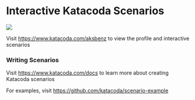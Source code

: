 # Interactive Katacoda Scenarios

[![](http://shields.katacoda.com/katacoda/aksbenz/count.svg)](https://www.katacoda.com/aksbenz "Get your profile on Katacoda.com")

Visit https://www.katacoda.com/aksbenz to view the profile and interactive scenarios

### Writing Scenarios
Visit https://www.katacoda.com/docs to learn more about creating Katacoda scenarios

For examples, visit https://github.com/katacoda/scenario-example
